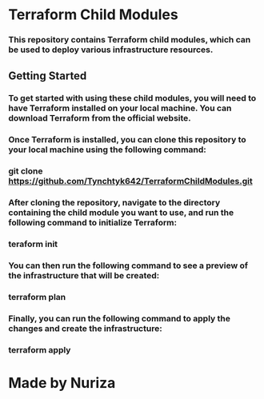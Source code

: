 # Terraform Child Modules
### This repository contains Terraform child modules, which can be used to deploy various infrastructure resources.

## Getting Started
### To get started with using these child modules, you will need to have Terraform installed on your local machine. You can download Terraform from the official website.

### Once Terraform is installed, you can clone this repository to your local machine using the following command:


### git clone https://github.com/Tynchtyk642/TerraformChildModules.git
### After cloning the repository, navigate to the directory containing the child module you want to use, and run the following command to initialize Terraform:

### teraform init
### You can then run the following command to see a preview of the infrastructure that will be created:


### terraform plan
### Finally, you can run the following command to apply the changes and create the infrastructure:


### terraform apply

# Made by Nuriza

